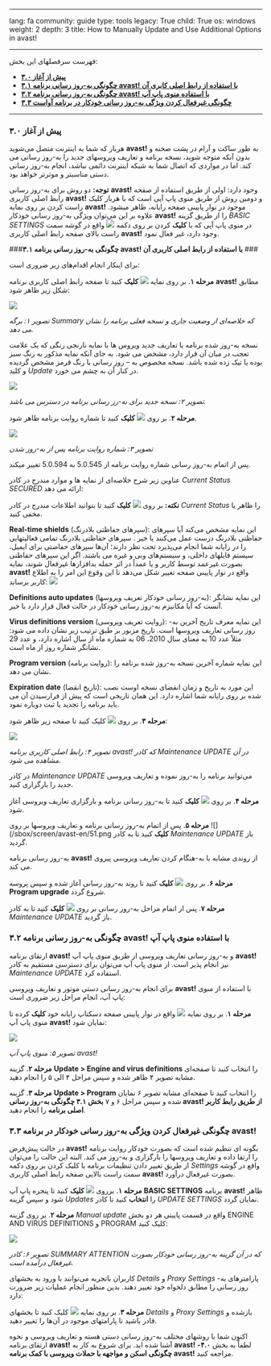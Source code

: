 

---

lang: fa
community: guide
type: tools
legacy: True
child: True
os: windows
weight: 2
depth: 3
title: How to Manually Update and Use Additional Options in avast!

---

فهرست سرفصلهای این بخش:

- [**۳.۰ پیش از آغاز**](#3.0)
- [**۳.۱ چگونگی به-روز رسانی برنامه  avast! با استفاده از رابط اصلی کابری آن**](#3.1)
- [**۳.۲ چگونگی به-روز رسانی برنامه avast!  با استفاده منوی پاپ آپ**](#3.2)
- [**۳.۳ چگونگی غیرفعال کردن ویژگی به-روز رسانی خودکار در برنامه آواست**](#3.3)

----

<a name="3.0"></a>
### ۳.۰ پیش از آغاز ###

هربار که شما به اینترنت متصل می‌شوید **avast!** به طور ساکت و آرام در پشت صحنه و بدون آنکه متوجه شوید، نسخه برنامه و تعاریف ویروسهای جدید را به-روز رسانی می کند. اما در مواردی که اتصال شما به شبکه اینترنت دائمی نباشد، انجام به-روز رسانی دستی مناسبتر و موثرتر خواهد بود. 


**توجه:** دو روش برای به-روز رسانی **avast!**  وجود دارد: اولی از طریق استفاده از صفحه رابط اصلی کاربری **avast!**  و دومین روش از طریق منوی پاپ آپی است که با هربار کلیک راست کردن بر روی نمایه **avast!**  موجود در نوار پایینی صفحه رایانه، ظاهر میشود. علاوه بر این می‌توان ویژگی به-روز رسانی خودکار **avast!**  را از طریق گزینه  *BASIC SETTINGS* در منوی پاپ آپی که با **کلیک** کردن بر روی دکمه ![](/sbox/screen/avast-en/90.png) واقع در گوشه سمت راست بالای صفحه رابط اصلی کاربری **avast!**  وجود دارد، غیر فعال نمود.


<a name="3.1"></a>
###**۳.۱ چگونگی به-روز رسانی برنامه  avast! با استفاده از رابط اصلی کاربری آن** ###

برای اینکار انجام اقدام‌های زیر ضروری است:

**مرحله ۱**. بر روی نمایه ![](/sbox/screen/avast-en/40.png)  **کلیک** کنید تا صفحه رابط اصلی کاربری برنامه **avast!** مطابق شکل زیر ظاهر شود:

![](/sbox/screen/avast-en/41.png)

*تصویر ۱: برگه Summary که خلاصه‌ای از وضعیت جاری و نسخه فعلی برنامه را نشان می دهد.*


نسخه به-روز شده برنامه یا تعاریف جدید ویروس ها با نمایه نارنجی رنگی که یک علامت تعجب در میان آن قرار دارد، مشخص می شود. به جای آنکه نمایه مذکور به رنگ سبز بوده یا تیک زده شده باشد. نسخه مخصوص به – روز رسانی با رنگ قرمز مشخص گردیده و کلید *Update* در کنار آن به چشم می خورد.


![](/sbox/screen/avast-en/42.png)

*تصویر ۲: نسخه جدید برای به-رز رسانی برنامه در دسترس می باشد.*


**مرحله ۲**. بر روی  ![](/sbox/screen/avast-en/43.png)  **کلیک** کنید تا شماره روایت برنامه ظاهر شود.

![](/sbox/screen/avast-en/44.png)

*تصویر ۳: شماره روایت برنامه پس از به-روز شدن*

پس از اتمام به-روز رسانی شماره روایت برنامه از  5.0.545  به 5.0.594 تغییر میکند.

عناوین زیر شرح خلاصه‌ای از نمایه ها و موارد مندرج در کادر *Current Status SECURED* ارائه می دهد:

**نکته:** بر روی ![](/sbox/screen/avast-en/14.png) **کلیک** کنید تا بتوانید اطلاعات مندرج در کادر *Current Status* را ظاهر یا مخفی کنید.

**Real-time shields** (سپرهای حفاظتی بلادرنگ): این نمایه مشخص می‌کند آیا سپرهای حفاظتی بلادرنگ درست عمل می‌کنند یا خیر . سپرهای حفاظتی بلادرنگ تمامی فعالیتهایی را در رایانه شما انجام می‌پذیرد تحت نظر دارند؛ آن‌ها سپرهای حفاضتی برای ایمیل، سیستم فایلهای داخلی، و سیستم‌های وبی و غیره می باشند. اگر این سپرهای حفاظتی بصورت غیرعمد توسط کاربر و یا عمداً در اثر حمله بدافزارها غیرفعال شوند، نمایه **avast!** واقع در نوار پایینی صفحه تغییر شکل می‌دهد تا این وقوع این امر را به اطلاع کاربر برساند: ![](/sbox/screen/avast-en/40.png)

**Definitions auto updates** (به-روز رسانی خودکار تعریف ویروسها): این نمایه نشانگر آنست که آیا مکانیزم به-روز رسانی خودکار در حالت فعال قرار دارد یا خیر.

**Virus definitions version** (روایت تعریف ویروسی): این نمایه معرف تاریخ آخرین به-روز رسانی تعاریف ویروسها است. تاریخ مزبور بر طبق ترتیب زیر نشان داده می شود: مثلاً عدد 10 به معنای سال 2010، 06 به شماره ماه از سال اشاره دارد، و عدد 29 نشانگر شماره روز از ماه است.

**Program version** (روایت برنامه): این نمایه شماره آخرین نسخه به-روز شده برنامه را نشان می دهد.

**Expiration date** (تاریخ انقضا): این مورد به تاریخ و زمان انقضای نسخه اوست نصب شده بر روی رایانه شما اشاره دارد. این همان تاریخی است که پیش از فرارسیدن آن می باید برنامه را تجدید یا ثبت دوباره نمود.


**مرحله ۳**. بر روی ![](/sbox/screen/avast-en/46.png) کلیک کنید تا صفحه زیر ظاهر شود:

![](/sbox/screen/avast-en/47.png)

*تصویر ۴: رابط اصلی کاربری برنامه avast! که کادر Maintenance UPDATE در آن مشاهده می شود.*


در کادر *Maintenance UPDATE* می‌توانید برنامه را به-روز نموده و تعاریف ویروسی جدید را بارگزاری کنید.


**مرحله ۴**. بر روی ![](/sbox/screen/avast-en/48.png)  **کلیک**  کنید تا به-روز رسانی برنامه و بارگزاری تعاریف ویروسی آغاز شود.

**مرحله ۵**. پس از اتمام به-روز رسانی برنامه  و تعاریف ویروسها بر روی ![](/sbox/screen/avast-en/51.png  **کلیک** کنید تا به کادر *Maintenance UPDATE* باز گردید.

به-روز رسانی برنامه **avast!** از روندی مشابه با به-هنگام کردن تعاریف ویروسی پیروی می کند.

**مرحله ۶**. بر روی  ![](/sbox/screen/avast-en/52.png)  **کلیک**  کنید تا روند به-روز رسانی آغاز شده و سپس پروسه **Program upgrade** شروع گردد.

**مرحله ۷**. پس از اتمام مراحل به-روز رسانی بر روی  ![](/sbox/screen/avast-en/51.png)  **کلیک** کنید تا به کادر  *Maintenance UPDATE*  باز گردید.



<a name="3.2"></a>
### ۳.۲ چگونگی به-روز رسانی برنامه **avast!** با استفاده منوی پاپ آپ ###

ارتقای برنامه **avast!** و به-روز رسانی تعاریف ویروسی از طریق منوی پاپ آپ **avast!** نیز انجام پذیر است. از منوی پاپ آپ می‌توان برای دسترسی مستقیم به کادر  *Maintenance UPDATE*  استفاده کرد. 

برای انجام به-روز رسانی دستی موتور و تعاریف ویروسی **avast!**  با استفاده از منوی پاپ آپ، انجام مراحل زیر ضروری است:

**مرحله ۱**. بر روی نمایه  ![](/sbox/screen/avast-en/40.png) واقع در نوار پایینی صفحه دسکتاپ رایانه خود **کلیک** کرده تا منوی پاپ آپ **avast!** نمایان شود:

![](/sbox/screen/avast-en/55.png)

*تصویر ۵: منوی پاپ آپ avast!*


**مرحله ۲**. گزینه  **Update > Engine and virus definitions** را انتخاب کنید تا صفحه‌ای مشابه تصویر ۴ ظاهر شده و سپس مراحل ۴ الی ۵ را انجام دهید.


**مرحله ۳**. گزینه  **Update > Program**  را انتخاب کنید تا صفحه‌ای مشابه تصویر ۶ نمایان شده و سپس مراحل ۶ و ۷  **بخش ۳.۱ چگونگی به-روز رسانی avast! از طریق رابط کاربر اصلی برنامه** را انجام دهید.


<a name="3.3"></a>
### ۳.۳ چگونگی غیرفعال کردن ویژگی به-روز رسانی خودکار در برنامه avast! ###

در حالت پیش‌فرض **avast!** بگونه ای تنظیم شده است که بصورت خودکار روایت برنامه را ارتقا داده و تعاریف ویروسها را بارگزاری و به-روز می کند. البته این حالت را می‌توان از طریق تغییر دادن تنظیمات برنامه با کلیک کردن بر روی دکمه  *Settings*  واقع در گوشه سمت راست بالایی صفحه رابط اصلی کاربری **avast!** بصورت غیرفعال درآورد. 



**مرحله ۱**. برروی  ![](/sbox/screen/avast-en/90.png)   **کلیک** کنید تا پنجره پاپ آپ **BASIC SETTINGS** برنامه **avast!**  ظاهر شود و سپس گزینه *Updates* را **انتخاب** کنید تا کادر  *UPDATE SETTINGS*  نمایان گردد.

**مرحله ۲**. بر روی گزینه  *Manual update* واقع در قسمت پایینی هر دو بخش  ENGINE AND VIRUS DEFINITIONS  و PROGRAM  کلیک کنید:

![](/sbox/screen/avast-en/91.png)

*تصویر ۶: کادر  SUMMARY ATTENTION  که در آن گزینه به-روز رسانی خودکار بصورت غیرفعال درآمده است.*


کاربران باتجربه می‌توانند با ورود به بخشهای  *Details*  و  *Proxy Settings*  پارامترهای به-روز رسانی را مطابق دلخواه خود تغییر دهند. بدین منظور انجام عملیات زیر ضرورت دارد:

**مرحله ۳**. بر روی نمایه  ![](/sbox/screen/avast-en/92.png)  کلیک کنید تا بخشهای  *Details*  و *Proxy Settings* بازشده و قادر باشید تا پارامتهای موجود در آن‌ها را تغییر دهید.


اکنون شما با روشهای مختلف به-روز رسانی دستی هسته و تعاریف ویروسی و  نحوه ارتقای برنامه **avast!** آشنا شده اید. برای شروع به کار به **avast!** لطفاً به بخش **۴.۰- چگونگی اسکن و مواجهه با حملات ویروسی با کمک برنامه avast!** مراجعه کنید.

